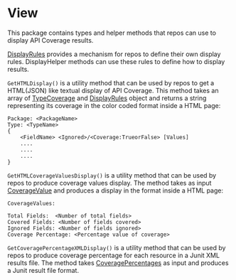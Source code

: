 # View

This package contains types and helper methods that repos can use to display API
Coverage results.

[DisplayRules](rule.go) provides a mechanism for repos to define their own
display rules. DisplayHelper methods can use these rules to define how to
display results.

`GetHTMLDisplay()` is a utility method that can be used by repos to get a
HTML(JSON) like textual display of API Coverage. This method takes an array of
[TypeCoverage](../coveragecalculator/coveragedata.go) and
[DisplayRules](rule.go) object and returns a string representing its coverage in
the color coded format inside a HTML page:

```
Package: <PackageName>
Type: <TypeName>
{
    <FieldName> <Ignored>/<Coverage:TrueorFalse> [Values]
    ....
    ....
    ....
}
```

`GetHTMLCoverageValuesDisplay()` is a utility method that can be used by repos
to produce coverage values display. The method takes as input
[CoverageValue](../coveragecalculator/calculator.go) and produces a display in
the format inside a HTML page:

```
CoverageValues:

Total Fields:  <Number of total fields>
Covered Fields: <Number of fields covered>
Ignored Fields: <Number of fields ignored>
Coverage Percentage: <Percentage value of coverage>
```

`GetCoveragePercentageXMLDisplay()` is a utility method that can be used by
repos to produce coverage percentage for each resource in a Junit XML results
file. The method takes
[CoveragePercentages](../coveragecalculator/calculator.go) as input and produces
a Junit result file format.
